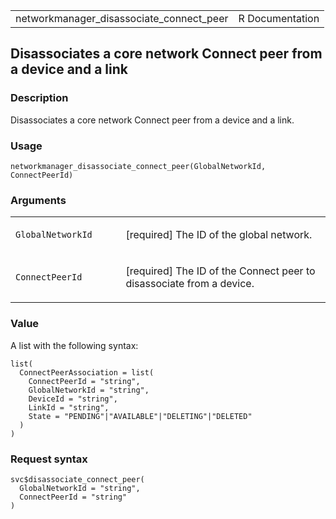 <table style="width: 100%;">
<tbody>
<tr class="odd">
<td>networkmanager_disassociate_connect_peer</td>
<td style="text-align: right;">R Documentation</td>
</tr>
</tbody>
</table>

## Disassociates a core network Connect peer from a device and a link

### Description

Disassociates a core network Connect peer from a device and a link.

### Usage

    networkmanager_disassociate_connect_peer(GlobalNetworkId, ConnectPeerId)

### Arguments

<table>
<colgroup>
<col style="width: 35%" />
<col style="width: 65%" />
</colgroup>
<tbody>
<tr class="odd">
<td><code
id="networkmanager_disassociate_connect_peer_:_GlobalNetworkId">GlobalNetworkId</code></td>
<td><p>[required] The ID of the global network.</p></td>
</tr>
<tr class="even">
<td><code
id="networkmanager_disassociate_connect_peer_:_ConnectPeerId">ConnectPeerId</code></td>
<td><p>[required] The ID of the Connect peer to disassociate from a
device.</p></td>
</tr>
</tbody>
</table>

### Value

A list with the following syntax:

    list(
      ConnectPeerAssociation = list(
        ConnectPeerId = "string",
        GlobalNetworkId = "string",
        DeviceId = "string",
        LinkId = "string",
        State = "PENDING"|"AVAILABLE"|"DELETING"|"DELETED"
      )
    )

### Request syntax

    svc$disassociate_connect_peer(
      GlobalNetworkId = "string",
      ConnectPeerId = "string"
    )

